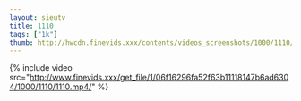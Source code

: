 ```yaml
--- 
layout: sieutv
title: 1110
tags: ["1k"]
thumb: http://hwcdn.finevids.xxx/contents/videos_screenshots/1000/1110/preview.mp4.jpg
---
```

{% include video src="http://www.finevids.xxx/get_file/1/06f16296fa52f63b11118147b6ad6304/1000/1110/1110.mp4/" %} 
